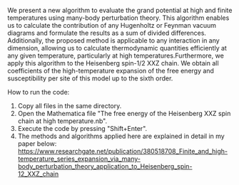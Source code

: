 We present a new algorithm to evaluate the grand potential at high and finite temperatures using many-body perturbation theory. This algorithm enables us to calculate the contribution of any Hugenholtz or Feynman vacuum diagrams and formulate the results as a sum of divided differences. Additionally, the proposed method is applicable to any interaction in any dimension, allowing us to calculate thermodynamic quantities efficiently at any given temperature, particularly at high temperatures.Furthermore, we apply this algorithm to the Heisenberg spin-1/2 XXZ chain. We obtain all coefficients of the high-temperature expansion of the free energy and susceptibility per site of this model up to the sixth order.

How to run the code:

1. Copy all files in the same directory.
3. Open the Mathematica file "The free energy of the Heisenberg XXZ spin chain at high temperature.nb".
4. Execute the code by pressing "Shift+Enter".
5. The methods and algorithms applied here are explained in detail in my paper below:
https://www.researchgate.net/publication/380518708_Finite_and_high-temperature_series_expansion_via_many-body_perturbation_theory_application_to_Heisenberg_spin-12_XXZ_chain

